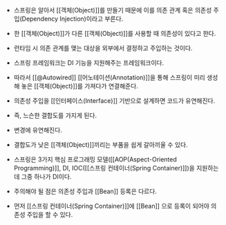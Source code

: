 - 스프링은 알아서 [[객체(Object)]]를 만들기 때문에 이를 의존 관계 혹은 의존성 주입(Dependency Injection)이라고 부른다.
- 한 [[객체(Object)]]가 다른 [[객체(Object)]]를 사용할 때 의존성이 있다고 한다.

- 런타임 시 의존 관계를 맺는 대상을 외부에서 결정하고 주입하는 것이다.
- 스프링 프레임워크는 DI 기능을 지원해주는 프레임워크이다.
- 따라서 [[@Autowired]] [[어노테이션(Annotation)]]을 통해 스프링이 미리 생성해 놓은 [[객체(Object)]]를 가져다가 연결해준다.

- 의존성 주입을 [[인터페이스(Interface)]] 기반으로 설계하면 코드가 유연해진다.
- 즉, 느슨한 결합도를 가지게 된다.

- 변경에 유연해진다.
- 결합도가 낮은 [[객체(Object)]]끼리는 부품을 쉽게 갈아끼울 수 있다.

- 스프링은 3가지 핵심 프로그래밍 모델([[AOP(Aspect-Oriented Programming)]], DI, IOC([[스프링 컨테이너(Spring Container)]])을 지원하는데 그중 하나가 DI이다.

- 주의해야 될 점은 의존성 주입과 [[Bean]] 등록은 다르다. 

- 먼저 [[스프링 컨테이너(Spring Container)]]에 [[Bean]] 으로 등록이 되어야 의존성 주입을 할 수 있다.